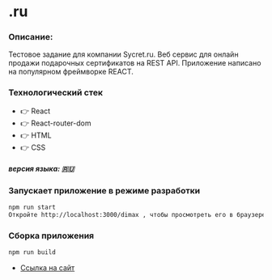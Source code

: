 # .ru

### Описание: 
Тестовое задание для компании Sycret.ru. Веб сервис для онлайн продажи подарочных сертификатов на REST API.
Приложение написано на популярном фреймворке REACT.
### Технологический стек
* :point_right: React
* :point_right: React-router-dom
* :point_right: HTML
* :point_right: CSS
##### версия языка: :ru:


### Запускает приложение в режиме разработки

```sh
npm run start
Откройте http://localhost:3000/dimax , чтобы просмотреть его в браузере.
```

### Сборка приложения

```sh
npm run build
```
* [Ссылка на сайт](https://aksenov-m.github.io/dimax/)